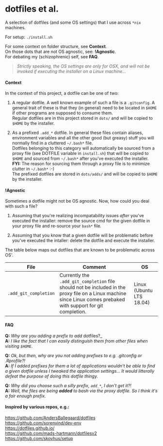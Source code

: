 # dotfiles et al.

A selection of dotfiles (and some OS settings) that I use across `*nix` machines.  

For setup: `./install.sh`

For some context on folder structure, see **Context**.  
On those dots that are not OS agnostic, see: **!Agnostic**.  
For debating my (schizophrenic) self, see **FAQ**.  

> _Strictly speaking, the OS settings are only for OSX, and will not be invoked if executing the installer on a Linux machine..._

#### Context

In the context of this project, a dotfile can be one of two:

1. A regular dotfile. A well known example of such a file is a `.gitconfig`. A general trait of these is that they (in general) need to be located in `$HOME` if other programs are supposed to consume them.  
Regular dotfiles are in this project stored in `dots/` and will be copied to `$HOME` by the installer.

2. As a prefixed `.add_*` dotfile. In general these files contain aliases, environment variables and all the other good (but greasy) stuff you will normally find in a cluttered `~/.bash*` file.  
Dotfiles belonging to this category will automatically be sourced from a proxy file (see DOTFILE variable in `install.sh`) that will be copied to `$HOME` and sourced from `~/.bash*` after you've executed the installer.  
__FYI:__ The reason for sourcing them through a proxy file is to minimize clutter in `~/.bash*` :-)  
The prefixed dotfiles are stored in `dots/adds/` and will be copied to `$HOME` by the installer.

#### !Agnostic

Sometimes a dotfile might not be OS agnostic. Now, how could you deal with such a file?  

1. Assuming that you're realizing incompatability issues _after_ you've executed the installer: remove the source cmd for the given dotfile in your proxy file and re-source your `bash*` file.  

2. Assuming that you know that a given dotfile will be problematic before you've executed the intaller: delete the dotfile and execute the installer.  

The table below maps out dotfiles that are known to be problematic across OS'.

|File|Comment|OS|
|---|---|---|
|`.add_git_completion`|Currently the `.add_git_completion` file should not be included in the proxy file on a Linux machine since Linux comes prebaked with support for git completion.|Linux (Ubuntu LTS 18.04)|  


#### FAQ

**Q:** _Why are you adding a prefix to add_ dotfiles?_  
**A:** _I like the fact that I can easily distinguish them from other files when visiting `$HOME`._

**Q:** _Ok, but then, why are you not adding prefixes to e.g. .gitconfig or .Rprofile?!_  
**A:** _If I added prefixes for them a lot of applications wouldn't be able to find a given dotfile unless I tweaked the application settings... It would litterally defeat the purpose of doing this dotfile thingy._

**Q:** _Why did you choose such a silly prefix, `add_*`, I don't get it?!_  
**A:** _Well, the files are being **added** to bash via the proxy dotfile. So I think it's a fair enough prefix._


#### Inspired by various repos, e.g.:

https://github.com/AndersBallegaard/dotfiles  
https://github.com/sorenvind/dev-env  
https://dotfiles.github.io/  
https://github.com/mads-hartmann/dotfilesv2
https://github.com/skovhus/setup
